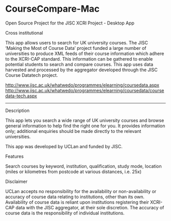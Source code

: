 CourseCompare-Mac
=================

Open Source Project for the JISC XCRI Project - Desktop App

Cross institutional 

This app allows users to search for UK university courses. The JISC ‘Making the Most of Course Data’ project funded a large number of universities to produce XML feeds of their course information which adhere to the XCRI-CAP standard. This information can be gathered to enable potential students to search and compare courses. This app uses data harvested and processed by the aggregator developed through the JISC Course Datatech project.

http://www.jisc.ac.uk/whatwedo/programmes/elearning/coursedata.aspx http://www.jisc.ac.uk/whatwedo/programmes/elearning/coursedata/coursedata-tech.aspx

___________________________________________________________________________________________________________________

Description 

This app lets you search a wide range of UK university courses and browse general information to help find the right one for you. It provides information only; additional enquiries should be made directly to the relevant universities.

This app was developed by UCLan and funded by JISC.

Features 

Search courses by keyword, institution, qualification, study mode, location (miles or kilometres from postcode at various distances, i.e. 25x)

Disclaimer

UCLan accepts no responsibility for the availability or non-availability or accuracy of course data relating to institutions, other than its own. Availability of course data is reliant upon institutions registering their XCRI-CAP data with the JISC aggregator, at their sole discretion. The accuracy of course data is the responsibility of individual institutions.